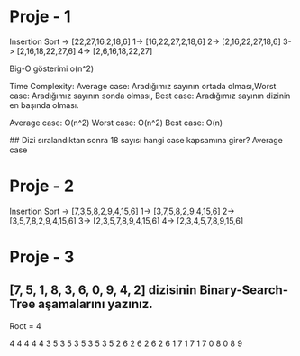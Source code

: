 # Proje - 1
Insertion Sort -> [22,27,16,2,18,6] 1-> [16,22,27,2,18,6] 2-> [2,16,22,27,18,6] 3-> [2,16,18,22,27,6] 4-> [2,6,16,18,22,27]

Big-O gösterimi o(n^2)

Time Complexity: Average case: Aradığımız sayının ortada olması,Worst case: Aradığımız sayının sonda olması, Best case: Aradığımız sayının dizinin en başında olması.

Average case: O(n^2)
Worst case: O(n^2)
Best case: O(n)

## Dizi sıralandıktan sonra 18 sayısı hangi case kapsamına girer? Average case

# Proje - 2
Insertion Sort -> [7,3,5,8,2,9,4,15,6] 1-> [3,7,5,8,2,9,4,15,6] 2-> [3,5,7,8,2,9,4,15,6] 3-> [2,3,5,7,8,9,4,15,6] 4-> [2,3,4,5,7,8,9,15,6]


# Proje - 3

## [7, 5, 1, 8, 3, 6, 0, 9, 4, 2] dizisinin Binary-Search-Tree aşamalarını yazınız.

Root = 4

  4             4               4                 4                         4
3   5         3   5           3   5             3   5                     3   5
            2       6       2       6         2       6                 2       6
                          1           7     1           7              1          7
                                          0               8           0             8
                                                                                      9
